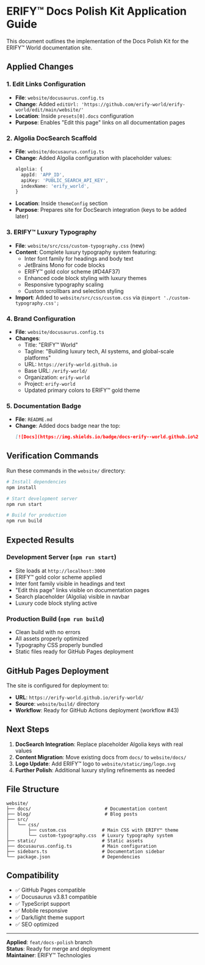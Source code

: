 # ERIFY™ Docs Polish Kit Application Guide

This document outlines the implementation of the Docs Polish Kit for the ERIFY™ World documentation site.

## Applied Changes

### 1. Edit Links Configuration
- **File**: `website/docusaurus.config.ts`
- **Change**: Added `editUrl: 'https://github.com/erify-world/erify-world/edit/main/website/'` 
- **Location**: Inside `presets[0].docs` configuration
- **Purpose**: Enables "Edit this page" links on all documentation pages

### 2. Algolia DocSearch Scaffold
- **File**: `website/docusaurus.config.ts`
- **Change**: Added Algolia configuration with placeholder values:
  ```typescript
  algolia: {
    appId: 'APP_ID',
    apiKey: 'PUBLIC_SEARCH_API_KEY',
    indexName: 'erify_world',
  }
  ```
- **Location**: Inside `themeConfig` section
- **Purpose**: Prepares site for DocSearch integration (keys to be added later)

### 3. ERIFY™ Luxury Typography
- **File**: `website/src/css/custom-typography.css` (new)
- **Content**: Complete luxury typography system featuring:
  - Inter font family for headings and body text
  - JetBrains Mono for code blocks
  - ERIFY™ gold color scheme (#D4AF37)
  - Enhanced code block styling with luxury themes
  - Responsive typography scaling
  - Custom scrollbars and selection styling
- **Import**: Added to `website/src/css/custom.css` via `@import './custom-typography.css';`

### 4. Brand Configuration
- **File**: `website/docusaurus.config.ts`
- **Changes**:
  - Title: "ERIFY™ World"
  - Tagline: "Building luxury tech, AI systems, and global-scale platforms"
  - URL: `https://erify-world.github.io`
  - Base URL: `/erify-world/`
  - Organization: `erify-world`
  - Project: `erify-world`
  - Updated primary colors to ERIFY™ gold theme

### 5. Documentation Badge
- **File**: `README.md`
- **Change**: Added docs badge near the top:
  ```markdown
  [![Docs](https://img.shields.io/badge/docs-erify--world.github.io%2Ferify--world-000?logo=book)](https://erify-world.github.io/erify-world/)
  ```

## Verification Commands

Run these commands in the `website/` directory:

```bash
# Install dependencies
npm install

# Start development server
npm run start

# Build for production
npm run build
```

## Expected Results

### Development Server (`npm run start`)
- Site loads at `http://localhost:3000`
- ERIFY™ gold color scheme applied
- Inter font family visible in headings and text
- "Edit this page" links visible on documentation pages
- Search placeholder (Algolia) visible in navbar
- Luxury code block styling active

### Production Build (`npm run build`)
- Clean build with no errors
- All assets properly optimized
- Typography CSS properly bundled
- Static files ready for GitHub Pages deployment

## GitHub Pages Deployment

The site is configured for deployment to:
- **URL**: `https://erify-world.github.io/erify-world/`
- **Source**: `website/build/` directory
- **Workflow**: Ready for GitHub Actions deployment (workflow #43)

## Next Steps

1. **DocSearch Integration**: Replace placeholder Algolia keys with real values
2. **Content Migration**: Move existing docs from `docs/` to `website/docs/`
3. **Logo Update**: Add ERIFY™ logo to `website/static/img/logo.svg`
4. **Further Polish**: Additional luxury styling refinements as needed

## File Structure

```
website/
├── docs/                           # Documentation content
├── blog/                           # Blog posts
├── src/
│   └── css/
│       ├── custom.css             # Main CSS with ERIFY™ theme
│       └── custom-typography.css  # Luxury typography system
├── static/                        # Static assets
├── docusaurus.config.ts           # Main configuration
├── sidebars.ts                    # Documentation sidebar
└── package.json                   # Dependencies
```

## Compatibility

- ✅ GitHub Pages compatible
- ✅ Docusaurus v3.8.1 compatible
- ✅ TypeScript support
- ✅ Mobile responsive
- ✅ Dark/light theme support
- ✅ SEO optimized

---

**Applied**: `feat/docs-polish` branch  
**Status**: Ready for merge and deployment  
**Maintainer**: ERIFY™ Technologies